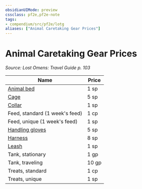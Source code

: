 ```yaml
---
obsidianUIMode: preview
cssclass: pf2e,pf2e-note
tags:
- compendium/src/pf2e/lotg
aliases: ["Animal Caretaking Gear Prices"]
---
```

# Animal Caretaking Gear Prices  
*Source: Lost Omens: Travel Guide p. 103*  

| Name | Price |
|------|-------|
| [Animal bed](../../compendium/equipment/items/animal-bed-lotg.md) | 1 sp |
| [Cage](../../compendium/equipment/items/cage-lotg.md) | 5 sp |
| [Collar](../../compendium/equipment/items/collar-lotg.md) | 1 sp |
| Feed, standard (1 week's feed) | 1 cp |
| Feed, unique (1 week's feed) | 1 sp |
| [Handling gloves](../../compendium/equipment/items/handling-gloves-lotg.md) | 5 sp |
| [Harness](../../compendium/equipment/items/harness-lotg.md) | 8 sp |
| [Leash](../../compendium/equipment/items/leash-lotg.md) | 1 sp |
| Tank, stationary | 1 gp |
| Tank, traveling | 10 gp |
| Treats, standard | 1 cp |
| Treats, unique | 1 sp |